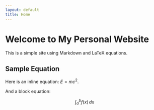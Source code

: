 ```yaml
---
layout: default
title: Home
---
```


# Welcome to My Personal Website

This is a simple site using Markdown and LaTeX equations.

## Sample Equation

Here is an inline equation: $E=mc^2$.

And a block equation:

$$
\int_{a}^{b} f(x) \, dx
$$
